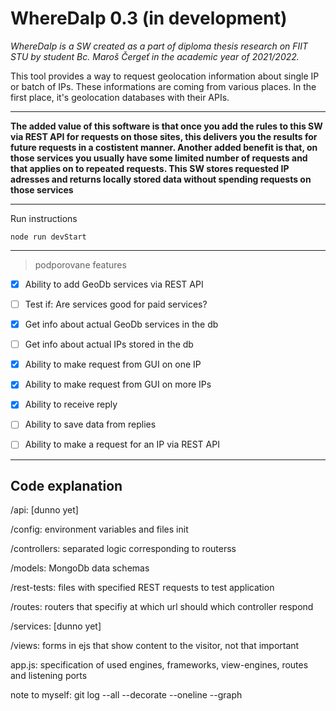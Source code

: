 # WhereDaIp 0.3 (in development) 

*WhereDaIp is a SW created as a part of diploma thesis research on FIIT STU by student Bc. Maroš Čergeť in the academic year of 2021/2022.*

This tool provides a way to request geolocation information about single IP or batch of IPs. These informations are coming from various places. In the first place, it's geolocation databases with their APIs. 

--- 

**The added value of this software is that once you add the rules to this SW via REST API for requests on those sites, this delivers you the results for future requests in a costistent manner. Another added benefit is that, on those services you usually have some limited number of requests and that applies on to repeated requests. This SW stores requested IP adresses and returns locally stored data without spending requests on those services**

--- 

Run instructions

`node run devStart`

--- 


> podporovane features
- [X] Ability to add GeoDb services via REST API
- [ ] Test if: Are services good for paid services? 
- [X] Get info about actual GeoDb services in the db
- [ ] Get info about actual IPs stored in the db
- [X] Ability to make request from GUI on one IP
- [X] Ability to make request from GUI on more IPs
- [X] Ability to receive reply
- [ ] Ability to save data from replies
- [ ] Ability to make a request for an IP via REST API


--- 

## Code explanation

/api: [dunno yet]

/config: environment variables and files init

/controllers: separated logic corresponding to routerss

/models: MongoDb data schemas

/rest-tests: files with specified REST requests to test application

/routes: routers that specifiy at which url should which controller respond

/services: [dunno yet]

/views: forms in ejs that show content to the visitor, not that important

app.js: specification of used engines, frameworks, view-engines, routes and listening ports

note to myself:
git log --all --decorate --oneline --graph

